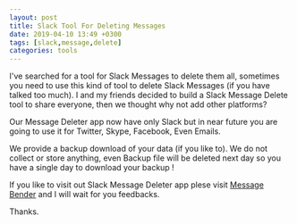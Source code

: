 ```yaml
---
layout: post
title: Slack Tool For Deleting Messages
date: 2019-04-10 13:49 +0300
tags: [slack,message,delete]
categories: tools
---
```


I've searched for a tool for Slack Messages to delete them all, sometimes you need to use this kind of tool to delete Slack Messages (if you have talked too much).
I and my friends decided to build a Slack Message Delete tool to share everyone, then we thought why not add other platforms?

Our Message Deleter app now have only Slack but in near future you are going to use it for Twitter, Skype, Facebook, Even Emails. 

We provide a backup download of your data (if you like to). We do not collect or store anything, even Backup file will be deleted next day so you have a single day to download your backup !

If you like to visit out Slack Message Deleter app plese visit [Message Bender](https://messagebender.com/?utm_source=ugurkazdal.com) and I will wait for you feedbacks. 

Thanks.